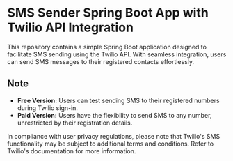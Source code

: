 # SMS Sender Spring Boot App with Twilio API Integration

This repository contains a simple Spring Boot application designed to facilitate SMS sending using the Twilio API. With seamless integration, users can send SMS messages to their registered contacts effortlessly.

## Note

- **Free Version:** Users can test sending SMS to their registered numbers during Twilio sign-in.
- **Paid Version:** Users have the flexibility to send SMS to any number, unrestricted by their registration details.

In compliance with user privacy regulations, please note that Twilio's SMS functionality may be subject to additional terms and conditions. Refer to Twilio's documentation for more information.
